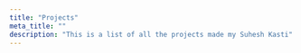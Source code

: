 ```yaml
---
title: "Projects"
meta_title: ""
description: "This is a list of all the projects made my Suhesh Kasti"
---
```

